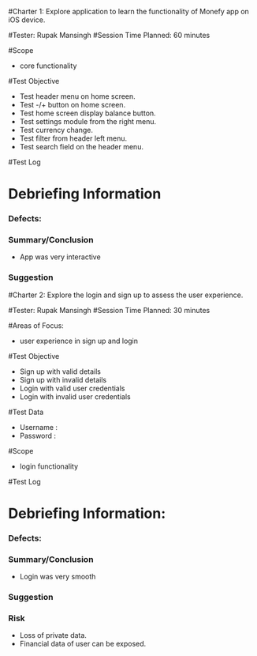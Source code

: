 #Charter 1: 
Explore application to learn the functionality of Monefy app on iOS device.

#Tester: Rupak Mansingh
#Session Time Planned: 60 minutes

#Scope
* core functionality

#Test Objective
* Test header menu on home screen.
* Test -/+ button on home screen.
* Test home screen display balance button.
* Test settings module from the right menu.  
* Test currency change.
* Test filter from header left menu.
* Test search field on the header menu.

#Test Log

# Debriefing Information
### Defects:

### Summary/Conclusion
* App was very interactive

### Suggestion


#Charter 2:
Explore the login and sign up to assess the user experience.

#Tester: Rupak Mansingh
#Session Time Planned: 30 minutes

#Areas of Focus:
* user experience in sign up and login

#Test Objective
* Sign up with valid details
* Sign up with invalid details
* Login with valid user credentials
* Login with invalid user credentials

#Test Data
* Username : <enter existing user>
* Password : <enter valid password>

#Scope
* login functionality

#Test Log

# Debriefing Information:
### Defects:

### Summary/Conclusion
* Login was very smooth

### Suggestion
### Risk
* Loss of private data.
* Financial data of user can be exposed.
